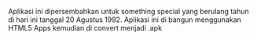Aplikasi ini dipersembahkan untuk something special yang berulang tahun di hari ini tanggal 20 Agustus 1992.
Aplikasi ini di bangun menggunakan HTML5 Apps kemudian di convert menjadi .apk
